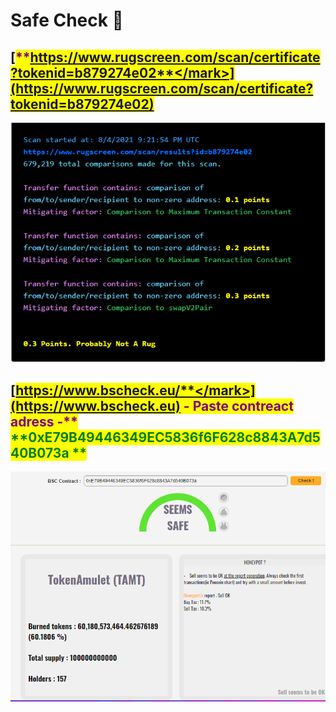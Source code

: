 # Safe Check 🚀

## <mark style="color:green;">****</mark>[<mark style="color:purple;">**https://www.rugscreen.com/scan/certificate?tokenid=b879274e02**</mark>](https://www.rugscreen.com/scan/certificate?tokenid=b879274e02)<mark style="color:purple;">****</mark>

![](<../.gitbook/assets/lejupielāde (1) (2).png>)

## [<mark style="color:purple;">**https://www.bscheck.eu/**</mark>](https://www.bscheck.eu)<mark style="color:purple;">** - Paste contreact adress -**</mark> <mark style="color:green;">**0xE79B49446349EC5836f6F628c8843A7d540B073a **</mark>

![](../.gitbook/assets/lejupielāde.png)
